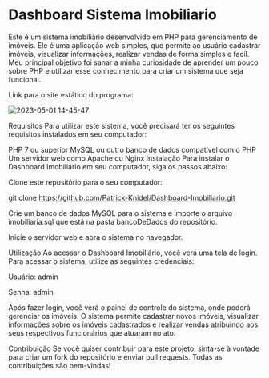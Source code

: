 # Dashboard Sistema Imobiliario

Este é um sistema imobiliário desenvolvido em PHP para gerenciamento de imóveis. Ele é uma aplicação web simples, que permite ao usuário cadastrar imóveis, visualizar informações, realizar vendas de forma simples e facil. Meu principal objetivo foi sanar a minha curiosidade de aprender um pouco sobre PHP e utilizar esse conhecimento para criar um sistema que seja funcional.

Link para o site estático do programa: 

![2023-05-01 14-45-47](https://user-images.githubusercontent.com/94726621/235501336-3757e056-19f3-4398-97a2-443142f7fd87.gif)

Requisitos
Para utilizar este sistema, você precisará ter os seguintes requisitos instalados em seu computador:

PHP 7 ou superior
MySQL ou outro banco de dados compatível com o PHP
Um servidor web como Apache ou Nginx
Instalação
Para instalar o Dashboard Imobiliário em seu computador, siga os passos abaixo:

Clone este repositório para o seu computador:

git clone https://github.com/Patrick-Knidel/Dashboard-Imobiliario.git

Crie um banco de dados MySQL para o sistema e importe o arquivo imobiliaria.sql que está na pasta bancoDeDados do repositório.

Inicie o servidor web e abra o sistema no navegador.

Utilização
Ao acessar o Dashboard Imobiliário, você verá uma tela de login. Para acessar o sistema, utilize as seguintes credenciais:

Usuário: admin

Senha: admin

Após fazer login, você verá o painel de controle do sistema, onde poderá gerenciar os imóveis. O sistema permite cadastrar novos imóveis, visualizar informações sobre os imóveis cadastrados e realizar vendas atribuindo aos seus respectivos funcionários que atuaram no ato.

Contribuição
Se você quiser contribuir para este projeto, sinta-se à vontade para criar um fork do repositório e enviar pull requests. Todas as contribuições são bem-vindas!
